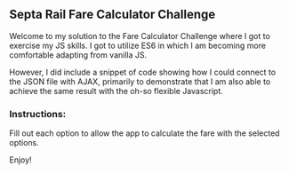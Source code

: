 ## Septa Rail Fare Calculator Challenge


Welcome to my solution to the Fare Calculator Challenge where I got to exercise my JS skills. I got to utilize ES6 in which I am becoming more comfortable adapting from vanilla JS. 

However, I did include a snippet of code showing how I could connect to the JSON file with AJAX, primarily to demonstrate that I am also able to achieve the same result with the oh-so flexible Javascript. 

### Instructions: 

Fill out each option to allow the app to calculate the fare with the selected options.

Enjoy!

